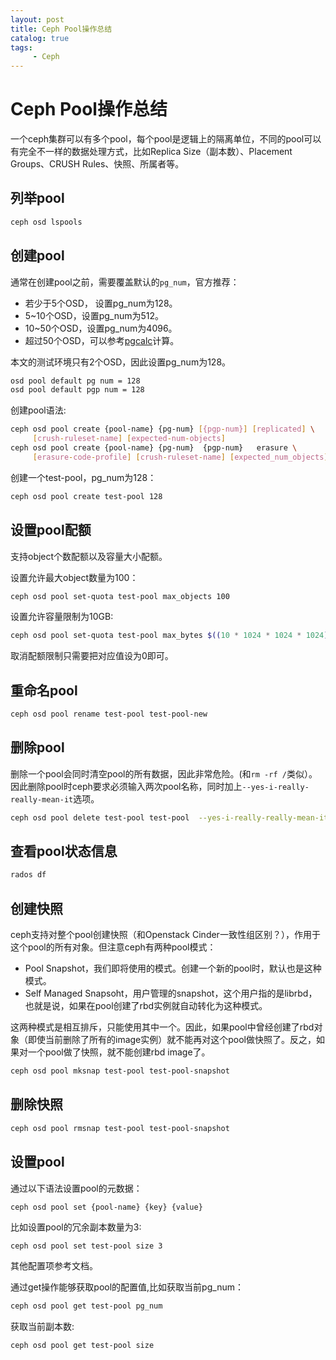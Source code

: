 ```yaml
---
layout: post
title: Ceph Pool操作总结
catalog: true
tags:
     - Ceph
---
```


# Ceph Pool操作总结

一个ceph集群可以有多个pool，每个pool是逻辑上的隔离单位，不同的pool可以有完全不一样的数据处理方式，比如Replica Size（副本数）、Placement Groups、CRUSH Rules、快照、所属者等。

## 列举pool

```bash
ceph osd lspools
```

## 创建pool

通常在创建pool之前，需要覆盖默认的`pg_num`，官方推荐：

* 若少于5个OSD， 设置pg_num为128。
* 5~10个OSD，设置pg_num为512。
* 10~50个OSD，设置pg_num为4096。
* 超过50个OSD，可以参考[pgcalc](http://ceph.com/pgcalc/)计算。

本文的测试环境只有2个OSD，因此设置pg_num为128。

```bash
osd pool default pg num = 128
osd pool default pgp num = 128
```

创建pool语法:

```bash
ceph osd pool create {pool-name} {pg-num} [{pgp-num}] [replicated] \
     [crush-ruleset-name] [expected-num-objects]
ceph osd pool create {pool-name} {pg-num}  {pgp-num}   erasure \
     [erasure-code-profile] [crush-ruleset-name] [expected_num_objects]
```

创建一个test-pool，pg_num为128：

```bash
ceph osd pool create test-pool 128
```

## 设置pool配额

支持object个数配额以及容量大小配额。

设置允许最大object数量为100：

```bash
ceph osd pool set-quota test-pool max_objects 100
```

设置允许容量限制为10GB:

```bash
ceph osd pool set-quota test-pool max_bytes $((10 * 1024 * 1024 * 1024))
```

取消配额限制只需要把对应值设为0即可。

## 重命名pool

```bash
ceph osd pool rename test-pool test-pool-new
```

## 删除pool

删除一个pool会同时清空pool的所有数据，因此非常危险。(和`rm -rf /`类似）。因此删除pool时ceph要求必须输入两次pool名称，同时加上`--yes-i-really-really-mean-it`选项。

```bash
ceph osd pool delete test-pool test-pool  --yes-i-really-really-mean-it
```

## 查看pool状态信息

```bash
rados df
```

## 创建快照

ceph支持对整个pool创建快照（和Openstack Cinder一致性组区别？），作用于这个pool的所有对象。但注意ceph有两种pool模式：

* Pool Snapshot，我们即将使用的模式。创建一个新的pool时，默认也是这种模式。
* Self Managed Snapsoht，用户管理的snapshot，这个用户指的是librbd，也就是说，如果在pool创建了rbd实例就自动转化为这种模式。

这两种模式是相互排斥，只能使用其中一个。因此，如果pool中曾经创建了rbd对象（即使当前删除了所有的image实例）就不能再对这个pool做快照了。反之，如果对一个pool做了快照，就不能创建rbd image了。

```bash
ceph osd pool mksnap test-pool test-pool-snapshot
```

## 删除快照

```bash
ceph osd pool rmsnap test-pool test-pool-snapshot
```

## 设置pool

通过以下语法设置pool的元数据：

```
ceph osd pool set {pool-name} {key} {value}
```

比如设置pool的冗余副本数量为3:

```bash
ceph osd pool set test-pool size 3
```

其他配置项参考文档。

通过get操作能够获取pool的配置值,比如获取当前pg_num：

```bash
ceph osd pool get test-pool pg_num
```

获取当前副本数:

```bash
ceph osd pool get test-pool size
```
